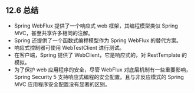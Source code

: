 ## 12.6 总结

* Spring WebFlux 提供了一个响应式 web 框架，其编程模型类似 Spring MVC，甚至共享许多相同的注解。
* Spring 还提供了一个函数式编程模型作为 Spring WebFlux 的替代方案。
* 响应式控制器可使用 WebTestClient 进行测试。
* 在客户端，Spring 提供了 WebClient，它是响应式的，对 RestTemplate 的模拟。
* 为了保护 web 应用程序的安全，尽管 WebFlux 对底层机制有一些重要影响，Spring Security 5 支持响应式编程的安全配置。且与非反应模式的 Spring MVC 应用程序安全配置没有显著的区别。
